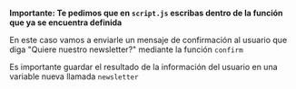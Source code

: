 **Importante: Te pedimos que en `script.js` escribas dentro de la función que ya se encuentra definida**

En este caso vamos a enviarle un mensaje de confirmación al usuario que diga "Quiere nuestro newsletter?" mediante la función `confirm`

Es importante guardar el resultado de la información del usuario en una variable nueva llamada `newsletter`